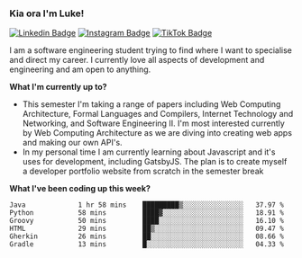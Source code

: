### Kia ora I'm Luke!

[![Linkedin Badge](https://img.shields.io/badge/-LinkedIn-0e76a8?style=flat-square&logo=Linkedin&logoColor=white)](https://www.linkedin.com/in/luke-stynes/)
[![Instagram Badge](https://img.shields.io/badge/-Instagram-e4405f?style=flat-square&logo=Instagram&logoColor=white)](https://www.instagram.com/luke.stynes/)
[![TikTok Badge](https://img.shields.io/badge/TikTok-Follow-blue)](https://www.tiktok.com/@luke_stynes)

I am a software engineering student trying to find where I want to specialise and direct my career. I currently love all aspects of development and engineering and am open to anything.

**What I'm currently up to?**
- This semester I'm taking a range of papers including Web Computing Architecture, Formal Languages and Compilers, Internet Technology and Networking, and Software Engineering II. I'm most interested currently by Web Computing Architecture as we are diving into creating web apps and making our own API's.
- In my personal time I am currently learning about Javascript and it's uses for development, including GatsbyJS. The plan is to create myself a developer portfolio website from scratch in the semester break


**What I've been coding up this week?**
<!--START_SECTION:waka-->

```text
Java             1 hr 58 mins    █████████▒░░░░░░░░░░░░░░░   37.97 %
Python           58 mins         ████▓░░░░░░░░░░░░░░░░░░░░   18.91 %
Groovy           50 mins         ████░░░░░░░░░░░░░░░░░░░░░   16.10 %
HTML             29 mins         ██▒░░░░░░░░░░░░░░░░░░░░░░   09.47 %
Gherkin          26 mins         ██░░░░░░░░░░░░░░░░░░░░░░░   08.66 %
Gradle           13 mins         █░░░░░░░░░░░░░░░░░░░░░░░░   04.33 %
```

<!--END_SECTION:waka-->
